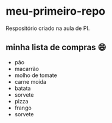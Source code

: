 # meu-primeiro-repo
Respositório criado na aula de PI.

## minha lista de compras :smile:
- pão
- macarrão
- molho de tomate
- carne moida
- batata
- sorvete
- pizza
- frango
- sorvete

